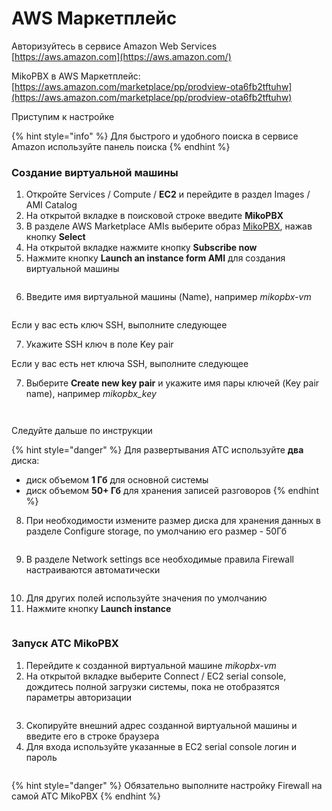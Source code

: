 # AWS Маркетплейс

Авторизуйтесь в сервисе Amazon Web Services [https://aws.amazon.com](https://aws.amazon.com/)

MikoPBX в AWS Маркетплейс: [https://aws.amazon.com/marketplace/pp/prodview-ota6fb2tftuhw](https://aws.amazon.com/marketplace/pp/prodview-ota6fb2tftuhw)

Приступим к настройке

{% hint style="info" %}
Для быстрого и удобного поиска в сервисе Amazon используйте панель поиска
{% endhint %}

### **Создание виртуальной машины**

1. Откройте Services / Compute / **EC2** и перейдите в раздел Images / AMI Catalog
2. На открытой вкладке в поисковой строке введите **MikoPBX**
3. В разделе AWS Marketplace AMIs выберите образ [MikoPBX](https://aws.amazon.com/marketplace/pp/prodview-ota6fb2tftuhw), нажав кнопку **Select**
4. На открытой вкладке нажмите кнопку **Subscribe now**
5. Нажмите кнопку **Launch an instance form AMI** для создания виртуальной машины

<figure><img src="../../../.gitbook/assets/MikoPBXAmazonInstallation_s_12.png" alt=""><figcaption></figcaption></figure>

6. Введите имя виртуальной машины (Name), например _mikopbx-vm_

<figure><img src="../../../.gitbook/assets/MikoPBXAmazonInstallation_s_2 (1).png" alt=""><figcaption></figcaption></figure>

Если у вас есть ключ SSH, выполните следующее

7. Укажите SSH ключ в поле Key pair

Если у вас есть нет ключа SSH, выполните следующее

7. Выберите **Create new key pair** и укажите имя пары ключей (Key pair name), например _mikopbx\_key_

<figure><img src="../../../.gitbook/assets/MikoPBXAmazonInstallation_s_3 (1).png" alt=""><figcaption></figcaption></figure>

<figure><img src="../../../.gitbook/assets/MikoPBXAmazonInstallation_s_4 (1).png" alt=""><figcaption></figcaption></figure>

Следуйте дальше по инструкции

{% hint style="danger" %}
Для развертывания АТС используйте **два** диска:

* диск объемом **1 Гб** для основной системы
* диск объемом **50+ Гб** для хранения записей разговоров
{% endhint %}

8. При необходимости измените размер диска для хранения данных в разделе Configure storage, по умолчанию его размер - 50Гб

<figure><img src="../../../.gitbook/assets/MikoPBXAmazonInstallation_s_7 (1).png" alt=""><figcaption></figcaption></figure>

9. В разделе Network settings все необходимые правила Firewall настраиваются автоматически

<figure><img src="../../../.gitbook/assets/MikoPBXAmazonInstallation_s_6.png" alt=""><figcaption></figcaption></figure>

10. Для других полей используйте значения по умолчанию
11. Нажмите кнопку **Launch instance**

<figure><img src="../../../.gitbook/assets/MikoPBXAmazonInstallation_s_8 (1).png" alt=""><figcaption></figcaption></figure>

### **Запуск АТС MikoPBX**

1. Перейдите к созданной виртуальной машине _mikopbx-vm_
2. На открытой вкладке выберите Connect / EC2 serial console, дождитесь полной загрузки системы, пока не отобразятся параметры авторизации

<figure><img src="../../../.gitbook/assets/MikoPBXAmazonInstallation_s_9 (1).png" alt=""><figcaption></figcaption></figure>

3. Скопируйте внешний адрес созданной виртуальной машины и введите его в строке браузера
4. Для входа используйте указанные в EC2 serial console логин и пароль

<figure><img src="../../../.gitbook/assets/MikoPBXAmazonInstallation_s_10 (1).png" alt=""><figcaption></figcaption></figure>

{% hint style="danger" %}
Обязательно выполните настройку Firewall на самой АТС MikoPBX
{% endhint %}
